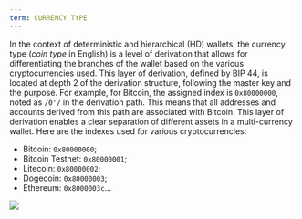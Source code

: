 ```yaml
---
term: CURRENCY TYPE
---
```


In the context of deterministic and hierarchical (HD) wallets, the currency type (*coin type* in English) is a level of derivation that allows for differentiating the branches of the wallet based on the various cryptocurrencies used. This layer of derivation, defined by BIP 44, is located at depth 2 of the derivation structure, following the master key and the purpose. For example, for Bitcoin, the assigned index is `0x80000000`, noted as `/0'/` in the derivation path. This means that all addresses and accounts derived from this path are associated with Bitcoin. This layer of derivation enables a clear separation of different assets in a multi-currency wallet. Here are the indexes used for various cryptocurrencies:
* Bitcoin: `0x80000000`;
* Bitcoin Testnet: `0x80000001`;
* Litecoin: `0x80000002`;
* Dogecoin: `0x80000003`;
* Ethereum: `0x8000003c`...

![](../../dictionnaire/assets/21.png)

